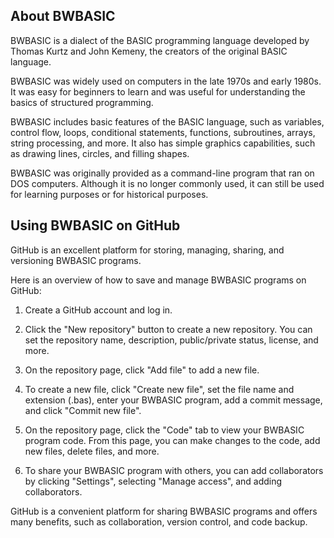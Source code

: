 ## About BWBASIC
BWBASIC is a dialect of the BASIC programming language developed by Thomas Kurtz and John Kemeny, the creators of the original BASIC language.

BWBASIC was widely used on computers in the late 1970s and early 1980s. It was easy for beginners to learn and was useful for understanding the basics of structured programming.

BWBASIC includes basic features of the BASIC language, such as variables, control flow, loops, conditional statements, functions, subroutines, arrays, string processing, and more. It also has simple graphics capabilities, such as drawing lines, circles, and filling shapes.

BWBASIC was originally provided as a command-line program that ran on DOS computers. Although it is no longer commonly used, it can still be used for learning purposes or for historical purposes.

## Using BWBASIC on GitHub
GitHub is an excellent platform for storing, managing, sharing, and versioning BWBASIC programs.

Here is an overview of how to save and manage BWBASIC programs on GitHub:

1. Create a GitHub account and log in.

2. Click the "New repository" button to create a new repository. You can set the repository name, description, public/private status, license, and more.

3. On the repository page, click "Add file" to add a new file.

4. To create a new file, click "Create new file", set the file name and extension (.bas), enter your BWBASIC program, add a commit message, and click "Commit new file".

5. On the repository page, click the "Code" tab to view your BWBASIC program code. From this page, you can make changes to the code, add new files, delete files, and more.

6. To share your BWBASIC program with others, you can add collaborators by clicking "Settings", selecting "Manage access", and adding collaborators.

GitHub is a convenient platform for sharing BWBASIC programs and offers many benefits, such as collaboration, version control, and code backup.
